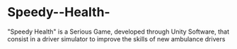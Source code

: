 # Speedy--Health-
"Speedy Health" is a Serious Game, developed through Unity Software, that consist in a driver simulator to improve the skills of  new ambulance drivers
